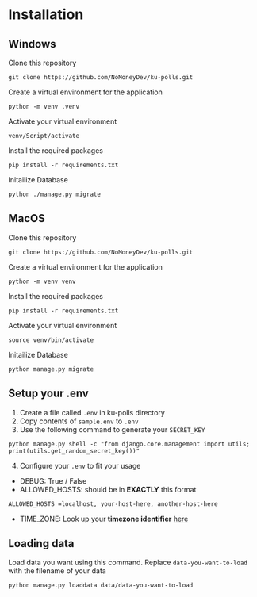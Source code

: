 # Installation
## Windows
Clone this repository
```
git clone https://github.com/NoMoneyDev/ku-polls.git
```
Create a virtual environment for the application
```
python -m venv .venv
```
Activate your virtual environment
```
venv/Script/activate
```
Install the required packages
```
pip install -r requirements.txt
```
Initailize Database
```
python ./manage.py migrate
```

## MacOS
Clone this repository
```
git clone https://github.com/NoMoneyDev/ku-polls.git
```
Create a virtual environment for the application
```
python -m venv venv
```
Install the required packages
```
pip install -r requirements.txt
```
Activate your virtual environment
```
source venv/bin/activate
```

Initailize Database
```
python manage.py migrate
```

## Setup your .env
1. Create a file called `.env` in ku-polls directory
2. Copy contents of `sample.env` to `.env`
3. Use the following command to generate your `SECRET_KEY`
```
python manage.py shell -c "from django.core.management import utils; print(utils.get_random_secret_key())"
```
4. Configure your `.env` to fit your usage
- DEBUG: True / False
- ALLOWED_HOSTS: should be in **EXACTLY** this format
```
ALLOWED_HOSTS =localhost, your-host-here, another-host-here
```
- TIME_ZONE: Look up your **timezone identifier** [here](https://en.wikipedia.org/wiki/List_of_tz_database_time_zones#List)

## Loading data
Load data you want using this command. Replace `data-you-want-to-load` with the filename of your data
```
python manage.py loaddata data/data-you-want-to-load
```